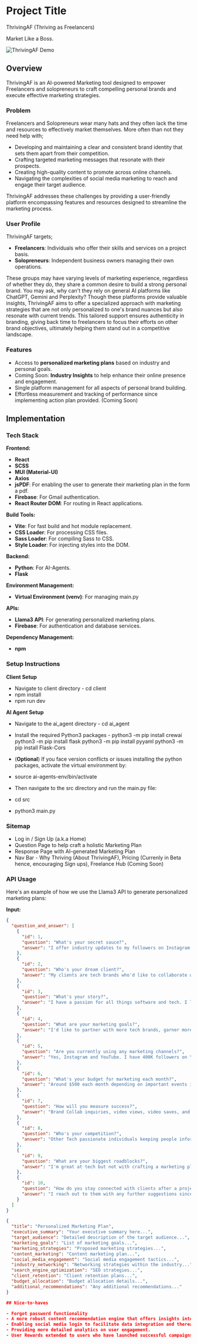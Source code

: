 # Project Title
ThrivingAF (Thriving as Freelancers)

Market Like a Boss. 

![ThrivingAF Demo](src/assets/images/Features.gif)

## Overview
ThrivingAF is an AI-powered Marketing tool designed to empower Freelancers and  solopreneurs to craft compelling personal brands and execute effective marketing strategies.

### Problem

Freelancers and Solopreneurs wear many hats and they often lack the time and resources to effectively market themselves. More often than not they need help with; 

- Developing and maintaining a clear and consistent brand identity that sets them apart from their competition.
- Crafting targeted marketing messages that resonate with their prospects.
- Creating high-quality content to promote across online channels.
- Navigating the complexities of social media marketing to reach and engage their target audience.

ThrivingAF addresses these challenges by providing a user-friendly platform encompassing features and resources designed to streamline the marketing process.

### User Profile

ThrivingAF targets; 
- **Freelancers**: Individuals who offer their skills and services on a project basis.
- **Solopreneurs**: Independent business owners managing their own operations.

These groups may have varying levels of marketing experience, regardless of whether they do, they share a common desire to build a strong personal brand. You may ask, why can't they rely on general AI platforms like ChatGPT, Gemini and Perplexity? Though these platforms provide valuable insights, ThrivingAF aims to offer a specialized approach with marketing strategies that are not only personalized to one's brand nuances but also resonate with current trends. This tailored support ensures authenticity in branding, giving back time to freelancers to focus their efforts on other brand objectives, ultimately helping them stand out in a competitive landscape. 

### Features

- Access to **personalized marketing plans** based on industry and personal goals.
- Coming Soon: **Industry Insights** to help enhance their online presence and engagement.
- Single platform management for all aspects of personal brand building.
- Effortless measurement and tracking of performance since implementing action plan provided. (Coming Soon)

## Implementation

### Tech Stack

**Frontend:**
- **React**
- **SCSS**
- **MUI (Material-UI)**
- **Axios**
- **jsPDF**: For enabling the user to generate their marketing plan in the form a pdf.
- **Firebase**: For Gmail authentication. 
- **React Router DOM**: For routing in React applications.

**Build Tools:**
- **Vite**: For fast build and hot module replacement.
- **CSS Loader**: For processing CSS files.
- **Sass Loader**: For compiling Sass to CSS.
- **Style Loader**: For injecting styles into the DOM.

**Backend:**
- **Python**: For AI-Agents.
- **Flask**

**Environment Management:**
- **Virtual Environment (venv)**: For managing main.py

**APIs:**
- **Llama3 API**: For generating personalized marketing plans.
- **Firebase**: For authentication and database services.

**Dependency Management:**
- **npm**


### Setup Instructions 

**Client Setup**
- Navigate to client directory - cd client
- npm install 
- npm run dev 

**AI Agent Setup**
- Navigate to the ai_agent directory - cd ai_agent
- Install the required Python3 packages - 
python3 -m pip install crewai
python3 -m pip install flask
python3 -m pip install pyyaml
python3 -m pip install Flask-Cors

- (**Optional**) If you face version conflicts or issues installing the python packages, activate the virtual environment by: 
- source ai-agents-env/bin/activate

- Then navigate to the src directory and run the main.py file:
- cd src
- python3 main.py
   
### Sitemap
- Log in / Sign Up (a.k.a Home)
- Question Page to help craft a holistic Marketing Plan 
- Response Page with AI-generated Marketing Plan
- Nav Bar - Why Thriving (About ThrivingAF), Pricing (Currenly in Beta hence, encouraging Sign ups), Freelance Hub (Coming Soon)

### API Usage

Here's an example of how we use the Llama3 API to generate personalized marketing plans:

**Input:**
```json
{
  "question_and_answer": [
    {
      "id": 1,
      "question": "What's your secret sauce?",
      "answer": "I offer industry updates to my followers on Instagram. My followers get to know the latest updates, developments and trends in the Tech Industry. I'm a Genz Influencer and I seek to inform and educate."
    },
    {
      "id": 2,
      "question": "Who's your dream client?",
      "answer": "My clients are tech brands who'd like to collaborate with me to feature their product."
    },
    {
      "id": 3,
      "question": "What's your story?",
      "answer": "I have a passion for all things software and tech. I love to tech-nically do what excites!"
    },
    {
      "id": 4,
      "question": "What are your marketing goals?",
      "answer": "I'd like to partner with more tech brands, garner more followers on my Instagram and YouTube. Eventually, be renowned in the industry as I offer great tech recommendations."
    },
    {
      "id": 5,
      "question": "Are you currently using any marketing channels?",
      "answer": "Yes, Instagram and YouTube. I have 400K followers on YouTube."
    },
    {
      "id": 6,
      "question": "What's your budget for marketing each month?",
      "answer": "Around $500 each month depending on important events in the tech industry."
    },
    {
      "id": 7,
      "question": "How will you measure success?",
      "answer": "Brand Collab inquiries, video views, video saves, and profile followers."
    },
    {
      "id": 8,
      "question": "Who's your competition?",
      "answer": "Other Tech passionate individuals keeping people informed on the latest trends and updates in the tech industry, also the Instagram algorithm that is constantly changing."
    },
    {
      "id": 9,
      "question": "What are your biggest roadblocks?",
      "answer": "I'm great at tech but not with crafting a marketing plan."
    },
    {
      "id": 10,
      "question": "How do you stay connected with clients after a project?",
      "answer": "I reach out to them with any further suggestions since the Marketing landscape is shifting swiftly."
    }
  ]
}

{
  "title": "Personalized Marketing Plan",
  "executive_summary": "Your executive summary here...",
  "target_audience": "Detailed description of the target audience...",
  "marketing_goals": "List of marketing goals...",
  "marketing_strategies": "Proposed marketing strategies...",
  "content_marketing": "Content marketing plan...",
  "social_media_engagement": "Social media engagement tactics...",
  "industry_networking": "Networking strategies within the industry...",
  "search_engine_optimization": "SEO strategies...",
  "client_retention": "Client retention plans...",
  "budget_allocation": "Budget allocation details...",
  "additional_recommendations": "Any additional recommendations..."
}

## Nice-to-haves

- Forgot password functionality
- A more robust content recommendation engine that offers insights into what's trending across social platforms.
- Enabling social media login to facilitate data integration and thereafter offer valuable inights. 
- Providing more detailed analytics on user engagement. 
- User Rewards extended to users who have launched successful campaigns with ThrivingAF's assistance. 